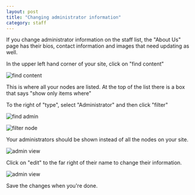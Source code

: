 ```yaml
---
layout: post
title: "Changing administrator information"
category: staff
---
```


If you change administrator information on the staff list, the "About Us" page has their bios, contact information and images that need updating as well. 

In the upper left hand corner of your site, click on "find content"

![find content](/schoolsites-help/images/staff/find-content.png)

This is where all your nodes are listed. At the top of the list there is a box that says "show only items where"

To the right of "type", select "Administrator" and then click "filter"

![find admin](/schoolsites-help/images/staff/find-admin.png)

![filter node](/schoolsites-help/images/staff/filter-node.png)

Your administrators should be shown instead of all the nodes on your site.

![admin view](/schoolsites-help/images/staff/admin-only-view.png)

Click on "edit" to the far right of their name to change their information. 

![admin view](/schoolsites-help/images/staff/edit-admin.png)

Save the changes when you're done.